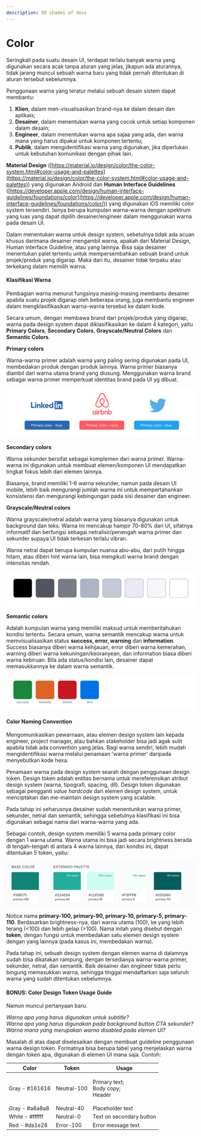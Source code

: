 ```yaml
---
description: 50 shades of devs
---
```


# Color

Seringkali pada suatu desain UI, terdapat terlalu banyak warna yang digunakan secara acak tanpa aturan yang jelas, jikapun ada aturannya, tidak jarang muncul sebuah warna baru yang tidak pernah ditentukan di aturan tersebut sebelumnya.

Penggunaan warna yang teratur melalui sebuah desain sistem dapat membantu:

1. **Klien**, dalam men-visualisasikan brand-nya ke dalam desain dan aplikais;
2. **Desainer**, dalam menentukan warna yang cocok untuk setiap komponen dalam desain;
3. **Engineer**, dalam menentukan warna apa sajaa yang ada, dan warna mana yang harus dipakai untuk komponen tertentu;
4. **Publik**, dalam mengidentifikasi warna yang digunakan, jika diperlukan untuk kebutuhan komunikasi dengan pihak lain.

**Material Design** ([https://material.io/design/color/the-color-system.html#color-usage-and-palettes](https://material.io/design/color/the-color-system.html#color-usage-and-palettes)) yang digunakan Android dan **Human Interface Guidelines** ([https://developer.apple.com/design/human-interface-guidelines/foundations/color](https://developer.apple.com/design/human-interface-guidelines/foundations/color/)) yang digunakan iOS memiliki color system tersendiri. Isinya berupa kumpulan warna-warna dengan spektrum yang luas yang dapat dipilih desainer/engineer dalam menggunakan warna pada desain UI.&#x20;

Dalam menentukan warna untuk design system, sebetulnya tidak ada acuan khusus darimana desainer mengambil warna, apakah dari Material Design, Human Interface Guideline, atau yang lainnya. Bisa saja desainer menentukan palet tertentu untuk mempersembahkan sebuah brand untuk projek/produk yang digarap. Maka dari itu, desainer tidak terpaku atau terkekang dalam memilih warna.

#### Klasifikasi Warna

Pembagian warna menurut fungsinya masing-masing membantu desainer apabila suatu projek digarap oleh beberapa orang, juga membantu engineer dalam mengklasifikasikan warna-warna tersebut ke dalam kode.&#x20;

Secara umum, dengan membawa brand dari projek/produk yang digarap, warna pada design system dapat diklasifikasikan ke dalam 4 kategori, yaitu **Primary Colors**, **Secondary Colors**, **Grayscale/Neutral Colors** dan **Semantic Colors**.

**Primary colors**

Warna-warna primer adalah warna yang paling sering digunakan pada UI, membedakan produk dengan produk lainnya. Warna primer biasanya diambil dari warna utama brand yang diusung. Menggunakan warna brand sebagai warna primer memperkuat identitas brand pada UI yg dibuat.

![Warna primer dan warna brand](<../../../.gitbook/assets/image (3) (2).png>)

**Secondary colors**

Warna sekunder bersifat sebagai komplemen dari warna primer. Warna-warna ini digunakan untuk membuat elemen/komponen UI mendapatkan tingkat fokus lebih dari elemen lainnya.&#x20;

Biasanya, brand memiliki 1-6 warna sekunder, namun pada desain UI mobile, lebih baik mengurangi jumlah warna ini untuk mempertahankan konsistensi dan mengurangi kebingungan pada sisi desainer dan engineer.

**Grayscale/Neutral colors**

Warna grayscale/netral adalah warna yang biasanya digunakan untuk background dan teks. Warna ini mencakup hampir 70-80% dari UI, sifatnya informatif dan berfungsi sebagai netralisir/penengah warna primer dan sekunder supaya UI tidak terkesan terlalu vibran.

Warna netral dapat berupa kumpulan nuansa abu-abu, dari putih hingga hitam, atau diberi hint warna lain, bisa mengikuti warna brand dengan intensitas rendah.

![Warna grayscale/netral untuk background dan teks](<../../../.gitbook/assets/image (51).png>)

**Semantic colors**

Adalah kumpulan warna yang memiliki maksud untuk memberitahukan kondisi tertentu. Secara umum, warna semantik mencakup warna untuk memvisualisasikan status **success, error, warning** dan **information**. Success biasanya diberi warna kehijauan, error diberi warna kemerahan, warning diberi warna kekuningan/keoranyean, dan information biasa diberi warna kebiruan. Bila ada status/kondisi lain, desainer dapat memasukkannya ke dalam warna semantik.

![Warna semantik](<../../../.gitbook/assets/image (34).png>)

#### Color Naming Convention

Mengomunikasikan pewarnaan, atau elemen design system lain kepada engineer, project manager, atau bahkan stakeholder bisa jadi agak sulit apabila tidak ada convention yang jelas. Bagi warna sendiri, lebih mudah mengidentifikasi warna melalui penamaan 'warna primer' daripada menyebutkan kode hexa.

Penamaan warna pada design system searah dengan penggunaan design token. Design token adalah entitas bernama untuk mereferensikan atribut design system (warna, tipografi, spacing, dll). Design token digunakan sebagai pengganti _value hardcode_ dari elemen design system, untuk menciptakan dan me-maintain design system yang scalable.

Pada tahap ini seharusnya desainer sudah menentunkan warna primer, sekunder, netral dan semantik, sehingga sebetulnya klasifikasi ini bisa digunakan sebagai nama dari warna-warna yang ada.

Sebagai contoh, design system memiliki 5 warna pada primary color dengan 1 warna utama. Warna utama ini bisa jadi secara brightness berada di tengah-tengah di antara 4 warna lainnya, dari kondisi ini, dapat ditentukan 5 token, yaitu:

![Warna primer dengan 5 design token](<../../../.gitbook/assets/image (6).png>)

Notice nama **primary-100, primary-90, primary-10, primary-5, primary-110**. Berdasarkan brightness-nya, dari warna utama (100), ke yang lebih terang (<100) dan lebih gelap (>100). Nama inilah yang disebut dengan **token**, dengan fungsi untuk membedakan satu elemen design system dengan yang lainnya (pada kasus ini, membedakan warna).

Pada tahap ini, sebuah design system dengan elemen warna di dalamnya sudah bisa dikatakan rampung, dengan tersedianya warna-warna primer, sekunder, netral, dan semantik. Baik desainer dan engineer tidak perlu bingung memasukkan warna, sehingga tinggal mendaftarkan saja seluruh warna yang sudah ditentukan sebelumnya.

#### BONUS: Color Design Token Usage Guide

Namun muncul pertanyaan baru.

_Warna apa yang harus digunakan untuk subtitle?_\
_Warna apa yang harus digunakan pada background button CTA sekunder?_\
_Warna mana yang merupakan warna disabled pada elemen UI?_

Masalah di atas dapat diselesaikan dengan membuat guideline penggunaan warna design token. Formatnya bisa berupa tabel yang menjelaskan warna dengan token apa, digunakan di elemen UI mana saja. Contoh:

| Color           | Token       | Usage                                        |
| --------------- | ----------- | -------------------------------------------- |
| Gray - #161616  | Neutral-100 | <p>Primary text;<br>Body copy;<br>Header</p> |
| Gray - #a8a8a8  | Neutral-40  | Placeholder text                             |
| White - #ffffff | Neutral-0   | Text on secondary button                     |
| Red - #da1e28   | Error-100   | Error message text                           |
